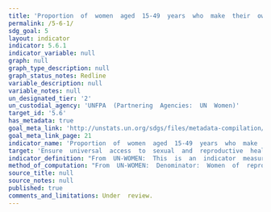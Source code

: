 ```yaml
---
title: 'Proportion  of  women  aged  15-49  years  who  make  their  own  informed  decisions  regarding  sexual  relations,  contraceptive  use  and  reproductive  health  care'
permalink: /5-6-1/
sdg_goal: 5
layout: indicator
indicator: 5.6.1
indicator_variable: null
graph: null
graph_type_description: null
graph_status_notes: Redline
variable_description: null
variable_notes: null
un_designated_tier: '2'
un_custodial_agency: 'UNFPA  (Partnering  Agencies:  UN  Women)'
target_id: '5.6'
has_metadata: true
goal_meta_link: 'http://unstats.un.org/sdgs/files/metadata-compilation/Metadata-Goal-5.pdf'
goal_meta_link_page: 21
indicator_name: 'Proportion  of  women  aged  15-49  years  who  make  their  own  informed  decisions  regarding  sexual  relations,  contraceptive  use  and  reproductive  health  care'
target: 'Ensure  universal  access  to  sexual  and  reproductive  health  and  reproductive  rights  as  agreed  in  accordance  with  the  Programme  of  Action  of  the  International  Conference  on  Population  and  Development  and  the  Beijing  Platform  f'
indicator_definition: "From  UN-WOMEN:  This  is  an  indicator  measuring  specific  decisions  by  women  (aged  15-49)  on  their  own  sexuality  and  reproduction.  Interviewees  will  have  to  provide  a  yes  answer  to  all  three  questions  in  order  to  count  as  "
method_of_computation: "From  UN-WOMEN:  Denominator:  Women  of  reproductive  age  15-49  Measurement:  Indicator  will  be  measured  through  DHS  and  MICS  covering  most  of  low  and  middle  income  countries.  In  developed  countries  the  indicator  will  be  measured  through  national  household  surveys  From  UNFPA  \tThe  methodology  for  this  indicator  has  been  developed  by  UNFPA  in  close  collaboration  with  UN  Women  by  building  on  available  information  from  DHS  surveys.  These  three  questions  are  already  included  in  the  DHS:  (a)  DHS  q.  1054;  (b)  DHS  Phase  7,  q.  819  &  820;  (c)  DHS  q.  922).  In  all  cases  these  questions  are  currently  asked  to  women  married  or  in  union.  Therefore  the  denominator  will  need  to  be  expanded  to  include  ever  sexually  active  women.  In  the  case  of  the  last  question,  the  current  DHS  question  just  refers  to  'healthcare  for  herself',  not  specifically  SRH  care,  which  will  need  to  be  added.  \tUNFPA  is  also  compiling  and  analyzing  data  from  available  countries  across  different  regions  to  understand  better  how  the  indicator  behaves  and  whether  some  additional  tweaking  will  be  needed  in  the  formulation  of  the  indicator  and  its  specific  components.  \tIn  DHS,  the  indicator  is  already  disaggregated  by  location,  economic  quintile,  and  education.  For  the  component  related  to  contraceptive  use  the  indicator  is  also  disaggregated  by  method  of  contraception.  The  proposal  is  to  add  age,  marital  status  (married,  in  union,  unmarried)  and  disability."
source_title: null
source_notes: null
published: true
comments_and_limitations: Under  review.  
---
```

